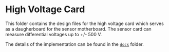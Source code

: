 # High Voltage Card

This folder contains the design files for the high voltage card which serves as a daugherboard for the sensor motherboard. The sensor card can measure differential voltages up to +/- 500 V.

The details of the implementation can be found in the [`docs`](docs/) folder.
